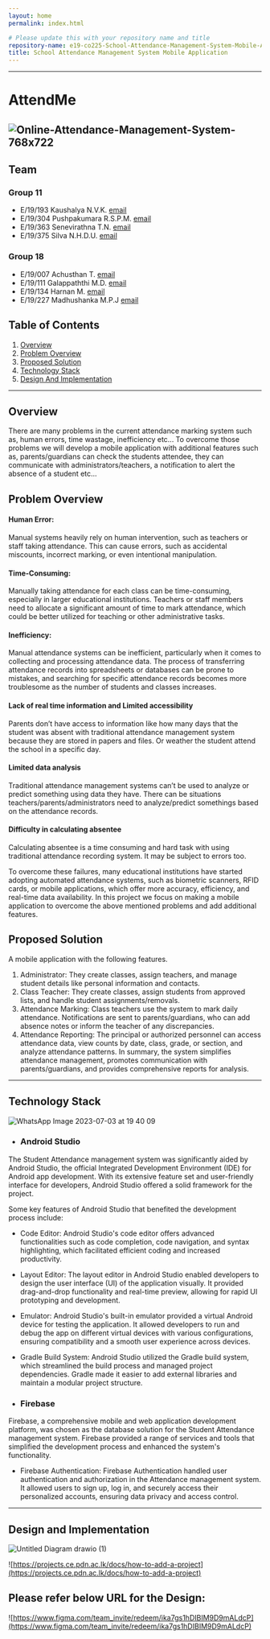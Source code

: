 ```yaml
---
layout: home
permalink: index.html

# Please update this with your repository name and title
repository-name: e19-co225-School-Attendance-Management-System-Mobile-Application
title: School Attendance Management System Mobile Application
---
```


[comment]: # "This is the standard layout for the project, but you can clean this and use your own template"

---
# AttendMe
 ![Online-Attendance-Management-System-768x722](https://github.com/cepdnaclk/e19-co225-School-Attendance-Management-System-Mobile-Application/assets/115539818/e20dcb6c-627f-4526-86db-0d8372651ac2)
---

## Team
### Group 11

-  E/19/193 Kaushalya N.V.K. [email](mailto:e19193@eng.pdn.ac.lk)
-  E/19/304 Pushpakumara R.S.P.M. [email](mailto:e19304@eng.pdn.ac.lk)
-  E/19/363 Senevirathna T.N. [email](mailto:e19363@eng.pdn.ac.lk)
-  E/19/375 Silva N.H.D.U. [email](mailto:e19375@eng.pdn.ac.lk)

### Group 18

-  E/19/007 Achusthan T. [email](mailto:e19007@eng.pdn.ac.lk)
-  E/19/111 Galappaththi M.D. [email](mailto:e19111@eng.pdn.ac.lk)
-  E/19/134 Harnan M. [email](mailto:e19134@eng.pdn.ac.lk)
-  E/19/227 Madhushanka M.P.J [email](mailto:e19227@eng.pdn.ac.lk)


## Table of Contents
1. [Overview](#overview)
2. [Problem Overview](#problem-overview)
3. [Proposed Solution](#proposed-solution)
4. [Technology Stack](#technology-stack)
5. [Design And Implementation](#design-and-implementation)

---
## Overview
There are many problems in the current attendance marking system such as, human errors, time wastage, inefficiency etc... To overcome those problems we will develop a mobile application with additional features such as, parents/guardians can check the students attendee, they can communicate with administrators/teachers, a notification to alert the absence of a student etc...

## Problem Overview
#### Human Error: 
Manual systems heavily rely on human intervention, such as teachers or staff taking attendance. This can cause errors, such as accidental miscounts, incorrect marking, or even intentional manipulation.

#### Time-Consuming: 
Manually taking attendance for each class can be time-consuming, especially in larger educational institutions. Teachers or staff members need to allocate a significant amount of time to mark attendance, which could be better utilized for teaching or other administrative tasks.

#### Inefficiency: 
Manual attendance systems can be inefficient, particularly when it comes to collecting and processing attendance data. The process of transferring attendance records into spreadsheets or databases can be prone to mistakes, and searching for specific attendance records becomes more troublesome as the number of students and classes increases.

#### Lack of real time information and Limited  accessibility  
Parents don’t have access to information like how many days that the student was absent with traditional attendance management system because they are stored in papers and files. Or weather the student attend the school in a specific day.

#### Limited data analysis
Traditional attendance management systems can’t be used to analyze or predict something using data they have. There can be situations teachers/parents/administrators need to analyze/predict somethings based on the attendance records.

#### Difficulty in calculating absentee
Calculating absentee is a time consuming and hard task with using traditional attendance recording system. It may be subject to errors too. 

To overcome these failures, many educational institutions have started adopting automated attendance systems, such as biometric scanners, RFID cards, or mobile applications, which offer more accuracy, efficiency, and real-time data availability. In this project we focus on making a mobile application to overcome the above mentioned problems and add additional features.


## Proposed Solution
A mobile application with the following features.
1. Administrator: They create classes, assign teachers, and manage student details like personal information and contacts.
2. Class Teacher: They create classes, assign students from approved lists, and handle student assignments/removals.
3. Attendance Marking: Class teachers use the system to mark daily attendance. Notifications are sent to parents/guardians, who can add absence notes or inform the teacher of any discrepancies.
4. Attendance Reporting: The principal or authorized personnel can access attendance data, view counts by date, class, grade, or section, and analyze attendance patterns.
In summary, the system simplifies attendance management, promotes communication with parents/guardians, and provides comprehensive reports for analysis.


---

## Technology Stack
![WhatsApp Image 2023-07-03 at 19 40 09](https://github.com/cepdnaclk/e19-co225-School-Attendance-Management-System-Mobile-Application/assets/115539818/cd9f0a77-a576-4d29-8020-7f25a18dc9a2)


* ### Android Studio
The Student Attendance management system was significantly aided by Android Studio, the official Integrated Development Environment (IDE) for Android app development. With its extensive feature set and user-friendly interface for developers, Android Studio offered a solid framework for the project.

Some key features of Android Studio that benefited the development process include:

* Code Editor: Android Studio's code editor offers advanced functionalities such as code completion, code navigation, and syntax highlighting, which facilitated efficient coding and increased productivity.

* Layout Editor: The layout editor in Android Studio enabled developers to design the user interface (UI) of the application visually. It provided drag-and-drop functionality and real-time preview, allowing for rapid UI prototyping and development.

* Emulator: Android Studio's built-in emulator provided a virtual Android device for testing the application. It allowed developers to run and debug the app on different virtual devices with various configurations, ensuring compatibility and a smooth user experience across devices.

* Gradle Build System: Android Studio utilized the Gradle build system, which streamlined the build process and managed project dependencies. Gradle made it easier to add external libraries and maintain a modular project structure.

* ### Firebase
Firebase, a comprehensive mobile and web application development platform, was chosen as the database solution for the Student Attendance management system. Firebase provided a range of services and tools that simplified the development process and enhanced the system's functionality.

* Firebase Authentication: Firebase Authentication handled user authentication and authorization in the Attendance management system. It allowed users to sign up, log in, and securely access their personalized accounts, ensuring data privacy and access control.

***



## Design and Implementation
![Untitled Diagram drawio (1)](https://github.com/cepdnaclk/e19-co225-School-Attendance-Management-System-Mobile-Application/assets/115540141/d12886a6-a8f4-45d8-a836-1f49dfbe7dee)

![https://projects.ce.pdn.ac.lk/docs/how-to-add-a-project](https://projects.ce.pdn.ac.lk/docs/how-to-add-a-project)

## Please refer below URL for the Design:

![https://www.figma.com/team_invite/redeem/ika7gs1hDIBIM9D9mALdcP](https://www.figma.com/team_invite/redeem/ika7gs1hDIBIM9D9mALdcP)

